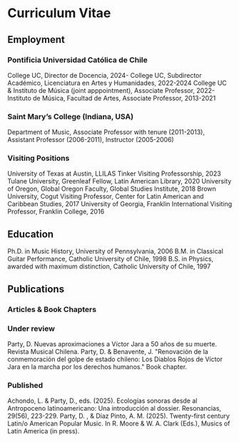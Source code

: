 # Curriculum Vitae
## Employment
### Pontificia Universidad Católica de Chile
College UC, Director de Docencia, 2024-
College UC, Subdirector Académico, Licenciatura en Artes y Humanidades, 2022-2024
College UC & Instituto de Música (joint apppointment), Associate Professor, 2022-
Instituto de Música, Facultad de Artes, Associate Professor, 2013-2021

### Saint Mary’s College (Indiana, USA)
Department of Music, Associate Professor with tenure (2011-2013),  Assistant Professor (2006-2011), Instructor (2005-2006)

### Visiting Positions
University of Texas at Austin, LLILAS Tinker Visiting Professorship, 2023
Tulane University, Greenleaf Fellow, Latin American Library, 2020
University of Oregon, Global Oregon Faculty, Global Studies Institute, 2018
Brown University, Cogut Visiting Professor, Center for Latin American and Caribbean Studies, 2017
University of Georgia, Franklin International Visiting Professor, Franklin College, 2016

## Education
Ph.D. in Music History, University of Pennsylvania, 2006
B.M. in Classical Guitar Performance, Catholic University of Chile, 1998
B.S. in Physics, awarded with maximum distinction, Catholic University of Chile, 1997

## Publications
### Articles & Book Chapters
### Under review
Party, D. Nuevas aproximaciones a Víctor Jara a 50 años de su muerte. Revista Musical Chilena.
Party, D. & Benavente, J. "Renovación de la conmemoración del golpe de estado chileno: Los Diablos Rojos de Víctor Jara en la marcha por los derechos humanos." Book chapter.

### Published
Achondo, L. & Party, D., eds. (2025). Ecologías sonoras desde al Antropoceno latinoamericano: Una introducción al dossier. Resonancias, 29(56), 223-229.
Party, D. , & Díaz Pinto, A. M. (2025). Twenty-first century Latin/o American Popular Music. In R. Moore & W. A. Clark (Eds.), Musics of Latin America (in press).

